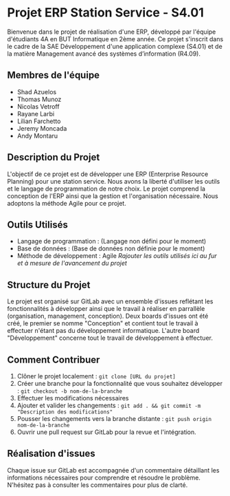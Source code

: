 # Projet ERP Station Service - S4.01

Bienvenue dans le projet de réalisation d'une ERP, développé par l'équipe d'étudiants 4A en BUT Informatique en 2ème année. Ce projet s'inscrit dans le cadre de la SAE Développement d'une application complexe (S4.01) et de la matière Management avancé des systèmes d’information (R4.09).

## Membres de l'équipe
- Shad Azuelos
- Thomas Munoz
- Nicolas Vetroff
- Rayane Larbi
- Lilian Farchetto
- Jeremy Moncada
- Andy Montaru

## Description du Projet
L'objectif de ce projet est de développer une ERP (Enterprise Resource Planning) pour une station service. Nous avons la liberté d'utiliser les outils et le langage de programmation de notre choix. Le projet comprend la conception de l'ERP ainsi que la gestion et l'organisation nécessaire. Nous adoptons la méthode Agile pour ce projet.

## Outils Utilisés
- Langage de programmation : (Langage non défini pour le moment)
- Base de données : (Base de données non définie pour le moment)
- Méthode de développement : Agile
_Rajouter les outils utilisés ici au fur et à mesure de l'avancement du projet_

## Structure du Projet
Le projet est organisé sur GitLab avec un ensemble d'issues reflétant les fonctionnalités à développer ainsi que le travail à réaliser en parrallèle (organisation, management, conception). Deux boards d'issues ont été créé, le premier se nomme "Conception" et contient tout le travail à effectuer n'étant pas du développement informatique. L'autre board "Développement" concerne tout le travail de développement à effectuer.

## Comment Contribuer
1. Clôner le projet localement : `git clone [URL du projet]`
2. Créer une branche pour la fonctionnalité que vous souhaitez développer : `git checkout -b nom-de-la-branche`
3. Effectuer les modifications nécessaires
4. Ajouter et valider les changements : `git add . && git commit -m "Description des modifications"`
5. Pousser les changements vers la branche distante : `git push origin nom-de-la-branche`
6. Ouvrir une pull request sur GitLab pour la revue et l'intégration.

## Réalisation d'issues
Chaque issue sur GitLab est accompagnée d'un commentaire détaillant les informations nécessaires pour comprendre et résoudre le problème. N'hésitez pas à consulter les commentaires pour plus de clarté.
